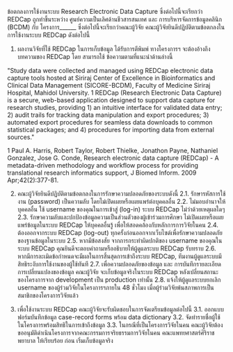 ข้อตกลงการใช้งานระบบ Research Electronic Data Capture ซึ่งต่อไปนี้จะเรียกว่า REDCap ถูกทำขึ้นระหว่าง ศูนย์ความเป็นเลิศด้านชีวสารสนเทศ และ การบริหารจัดการข้อมูลคลินิก (BCDM) กับ โครงการ______ ซึ่งต่อไปนี้จะเรียกว่าคณะผู้วิจัย
คณะผู้วิจัยยินดีปฏิบัติตามข้อตกลงในการใช้งานระบบ REDCap ดังต่อไปนี้
1. ผลงานวิจัยที่ใช้ REDCap ในการเก็บข้อมูล ได้รับการตีพิมพ์ ทางโครงการฯ จะต้องอ้างถึงบทความของ REDCap โดย สามารถใช้ ข้อความตามที่แนะนำด้านล่างนี้

"Study data were collected and managed using REDCap electronic data capture tools hosted at Siriraj Center of Excellence in Bioinformatics and Clinical Data Management (SICORE-BCDM), Faculty of Medicine Siriraj Hospital, Mahidol University. 1 REDCap (Research Electronic Data Capture) is a secure, web-based application designed to support data capture for research studies, providing 1) an intuitive interface for validated data entry; 2) audit trails for tracking data manipulation and export procedures; 3) automated export procedures for seamless data downloads to common statistical packages; and 4) procedures for importing data from external sources."

1 Paul A. Harris, Robert Taylor, Robert Thielke, Jonathon Payne, Nathaniel Gonzalez, Jose G. Conde, Research electronic data capture (REDCap) - A metadata-driven methodology and workflow process for providing translational research informatics support, J Biomed Inform. 2009 Apr;42(2):377-81.

2. คณะผู้วิจัยยินดีปฏิบัติตามข้อตกลงในการรักษาความปลอดภัยของระบบดังนี้
2.1. รักษารหัสการใช้งาน (password) เป็นความลับ โดยไม่เปิดเผยหรือเผยแพร่ต่อบุคคลอื่น
2.2. ไม่มอบอำนาจให้บุคคลอื่น ใช้ username ของคุณในการเข้าสู่ (log-in) ระบบ REDCap ไม่ว่าด้วยเหตุผลใดๆ
2.3. รักษาความลับและปกป้องข้อมูลความเป็นส่วนตัวของผู้เข้าร่วมการศึกษา ไม่เปิดเผยหรือเผยแพร่ข้อมูลในระบบ REDCap ให้บุคคลอื่นรู้ เพื่อให้สอดคล้องกับหลักการการวิจัยในคน
2.4. ต้องออกจากระบบ REDCap (log-out) ทุกครั้งก่อนออกจากเว็บไซต์เพื่อรักษาความปลอดภัยของฐานข้อมูลในระบบ
2.5. หากมีข้อสงสัย จากการกระทำผิดปกติของ username ของคุณในระบบ REDCap คุณยินดีจะตอบคำถามหรืออธิบายให้ผู้ดูแลระบบ REDCap รับทราบ
2.6. หากมีการละเมิดข้อกำหนดจะมีผลในการสิ้นสุดการเข้าถึงระบบ REDCap, ทีมงานผู้ดูแลระบบมีสิทธิระงับการใช้งานของผู้ใช้ทันที
2.7. เพื่อความปลอดภัยของข้อมูล และ การบันทึกรายละเอียดการเปลี่ยนแปลงของข้อมูล คณะผู้วิจัย จะเก็บข้อมูลจริงในระบบ REDCap หลังเปลี่ยนสถานะของโครงการจาก development เป็น production เท่านั้น
2.8. แจ้งให้ผู้ดูแลระบบยกเลิก username ของผู้ร่วมวิจัยในโครงการฯภายใน 48 ชั่วโมง เมื่อผู้ร่วมวิจัยพ้นสภาพการเป็นสมาชิกของโครงการวิจัยแล้ว

3. เพื่อใช้งานระบบ REDCap คณะผู้วิจัยจะรับผิดชอบในการจัดเตรียมข้อมูลต่อไปนี้
3.1. ออกแบบฟอร์มบันทึกข้อมูล case-record forms พร้อม data dictionary
3.2. จัดทำรายชื่อผู้ใช้ในโครงการพร้อมสิทธิในการเข้าถึงข้อมูล
3.3. ในกรณีที่เป็นโครงการวิจัยในคน คณะผู้วิจัยต้องขออนุมัติดำเนินโครงการจากคณะกรรมการจริยธรรมการวิจัยในคน คณะแพทยศาสตร์ศิริราชพยาบาล ให้เรียบร้อย ก่อน เริ่มเก็บข้อมูลจริง

